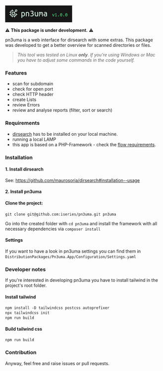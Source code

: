 <p><img src="./.github/logo.png" alt="pn4uma"></p>

⚠️ **This package is under development.** ⚠️

pn3uma is a web interface for dirsearch with some extras. This package was developed to get a better overview for scanned directories or files.

> _This tool was tested on Linux **only**. If you're using Windows or Mac you have to adjust some commands in the code yourself._

### Features
- scan for subdomain
- check for open port
- check HTTP header
- create Lists
- review Errors
- review and analyse reports (filter, sort or search)

### Requirements
- [dirsearch](https://github.com/maurosoria/dirsearch) has to be installed on your local machine.
- running a local LAMP
- this app is based on a PHP-Framework - check the [flow requirements](https://flowframework.readthedocs.io/en/stable/TheDefinitiveGuide/PartII/Requirements.html).

### Installation
#### 1. Install dirsearch
See: https://github.com/maurosoria/dirsearch#installation--usage

#### 2. Install pn3uma

#### Clone the project:
```Shell
git clone git@github.com:iseries/pn3uma.git pn3uma
```

Go into the created folder with `cd pn3uma` and install the framework with all necessary dependencies via `composer install`

#### Settings
If you want to have a look in pn3uma settings you can find them in `DistributionPackages/Pn3uma.App/Configuration/Settings.yaml`

### Developer notes
If you're interested in developing pn3uma you have to install tailwind in the project's root folder.

#### Install tailwind
```Shell
npm install -D tailwindcss postcss autoprefixer
npx tailwindcss init
npm run build
```

#### Build tailwind css
```Shell
npm run build
```

### Contribution
Anyway, feel free and raise issues or pull requests.
